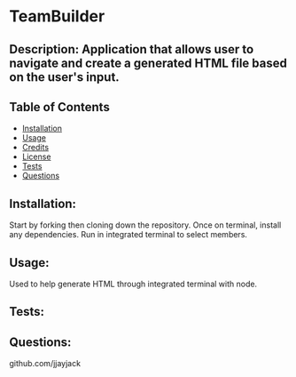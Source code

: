 # TeamBuilder
  ## Description: Application that allows user to navigate and create a generated HTML file based on the user's input.

  ## Table of Contents
  - [Installation](#installation)
  - [Usage](#usage)
  - [Credits](#contributes)
  - [License](#license) 
  - [Tests](#tests)
  - [Questions](#questions)

  ## Installation:
 Start by forking then cloning down the repository. Once on terminal, install any dependencies. Run in integrated terminal to select members.

  ## Usage:
  Used to help generate HTML through integrated terminal with node.


  ## Tests:
  

  ## Questions:
  github.com/jjayjack
